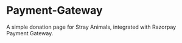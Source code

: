 # Payment-Gateway
A simple donation page for Stray Animals, integrated with Razorpay Payment Gateway.
